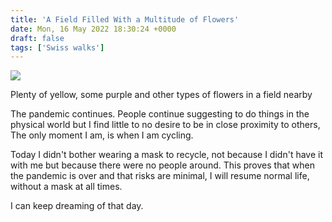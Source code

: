 ```yaml
---
title: 'A Field Filled With a Multitude of Flowers'
date: Mon, 16 May 2022 18:30:24 +0000
draft: false
tags: ['Swiss walks']
---
```


[![](https://www.main-vision.com/richard/blog/wp-content/uploads/2022/05/img_1979-1024x768.jpg)](https://www.main-vision.com/richard/blog/wp-content/uploads/2022/05/img_1979-scaled.jpg)

Plenty of yellow, some purple and other types of flowers in a field nearby

The pandemic continues. People continue suggesting to do things in the physical world but I find little to no desire to be in close proximity to others, The only moment I am, is when I am cycling.

Today I didn't bother wearing a mask to recycle, not because I didn't have it with me but because there were no people around. This proves that when the pandemic is over and that risks are minimal, I will resume normal life, without a mask at all times.

I can keep dreaming of that day.